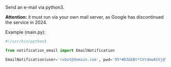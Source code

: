 Send an e-mail via python3.

**Attention:** it must run via your own mail server, as Google has discontinued the service in 2024.


Example (main.py):
```python
#!/usr/bin/python3

from notification_email import EmailNotification

EmailNotification(user='robot@domain.com', pwd='95*#D3&bBt*CVtdmwASVj@YvZu', smtp=['mail.domain.com', 25], receivers=['maxmustermann@gmail.com'], subject='Test E-Mail', body='E-Mail sent successfully.').send()
